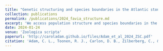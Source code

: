 ```yaml
---
title: "Genetic structuring and species boundaries in the Atlantic stony coral Favia (Scleractinia, Faviidae)"
collection: publications
permalink: /publications/2024_favia_structure.md
excerpt: 'We access population structure and species boundaries in the Atlantic stony coral Favia.'
date: 2024-01-24
venue: 'Zoologica scripta'
paperurl: 'http://caroladam.github.io/files/Adam_et_al_2024_ZSC.pdf'
citation: 'Adam, C. L., Toonen, R. J., Carlon, D. B., Zilberberg, C., & Barbeitos, M. S. (2024). Genetic structuring and species boundaries in the Atlantic stony coral Favia (Scleractinia, Faviidae). Zoologica Scripta, 53(3), 376-394.'
---
```

